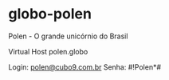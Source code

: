 # globo-polen
Polen - O grande unicórnio do Brasil

Virtual Host
polen.globo

Login: polen@cubo9.com.br
Senha: #!Polen*#
